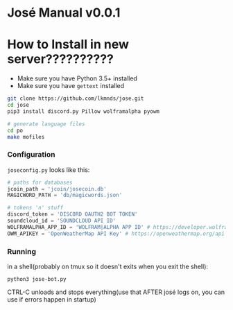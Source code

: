 José Manual v0.0.1
=====

# How to Install in new server??????????

 * Make sure you have Python 3.5+ installed
 * Make sure you have `gettext` installed
```bash
git clone https://github.com/lkmnds/jose.git
cd jose
pip3 install discord.py Pillow wolframalpha pyowm

# generate language files
cd po
make mofiles
```

### Configuration

`joseconfig.py` looks like this:
```python
# paths for databases
jcoin_path = 'jcoin/josecoin.db'
MAGICWORD_PATH = 'db/magicwords.json'

# tokens 'n' stuff
discord_token = 'DISCORD OAUTH2 BOT TOKEN'
soundcloud_id = 'SOUNDCLOUD API ID'
WOLFRAMALPHA_APP_ID = 'WOLFRAM|ALPHA APP ID' # https://developer.wolframalpha.com/portal/signin.html
OWM_APIKEY = 'OpenWeatherMap API Key' # https://openweathermap.org/api
```

### Running

in a shell(probably on tmux so it doesn't exits when you exit the shell):
```
python3 jose-bot.py
```

CTRL-C unloads and stops everything(use that AFTER josé logs on, you can use if errors happen in startup)
